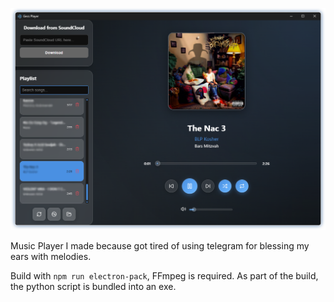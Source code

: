 ![Gecs Player Preview](prev.png)

Music Player I made because got tired of using telegram for blessing my ears with melodies.

Build with `npm run electron-pack`,
FFmpeg is required. As part of the build, the python script is bundled into an exe.